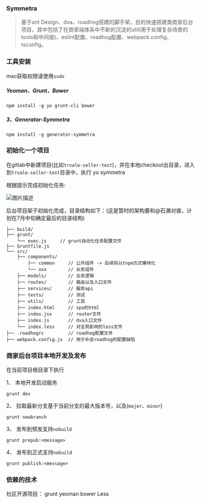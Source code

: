 ### Symmetra

> 基于ant Design、dva、roadhog搭建的脚手架，目的快速搭建类商家后台项目，其中包括了在商家端体系中不断的沉淀的util(用于处理复杂场景的tools和中间层)、eslint配置、roadhog配置、webpack.config、tsconfig。

### 工具安装

mac获取权限请使用`sudo`

##### Yeoman、Grunt、Bower

    npm install -g yo grunt-cli bower

##### 3、Generator-Symmetra

    npm install -g generator-symmetra

### 初始化一个项目

在gitlab中新建项目(比如`trvale-seller-test`)，并在本地checkout出目录，进入到`trvale-seller-test`目录中，执行
    yo symmetra

根据提示完成初始化任务:

![图片描述][1]

后台项目架子初始化完成，目录结构如下：(这是暂时的架构要和@石濑对接，计划在7月中旬确定最后的目录结构)


    ├── build/
    ├── grunt/
        └── exec.js     // grunt自动化任务配置文件
    ├── Gruntfile.js
    └── src/
        ├── components/
            ├── common     // 公共组件 -> 后续将以tnpm方式模块化
            └── xxx        // 业务组件
        ├── models/        // 业务逻辑
        ├── routes/        // 路由以及入口文件
        ├── services/      // 服务api
        ├── tests/         // 测试
        ├── utils/         // 工具
        ├── index.html     // spa的html
        ├── index.jsx      // router文件
        ├── index.js       // dva入口文件
        └── index.less     // 对全局影响的less文件
    ├── .roadhogrc         // roadhog配置文件
    ├── webpack.config.js  // 用于补足roadhog的配置缺陷

### 商家后台项目本地开发及发布

在当前项目根目录下执行

1、 本地开发启动服务

    grunt dev

2、 拉取最新分支基于当前分支的最大版本号，以及(`major`、`minor`)

    grunt newbranch

3、 发布到预发支持`nobuild`

    grunt prepub:<message>

4、 发布到正式支持`nobuild`

    grunt publish:<message>

### 依赖的技术

社区开源项目：
grunt
yeoman
bower
Less

  [1]: https://img.alicdn.com/tfs/TB1mV_.SXXXXXb5XpXXXXXXXXXX-1140-1068.png